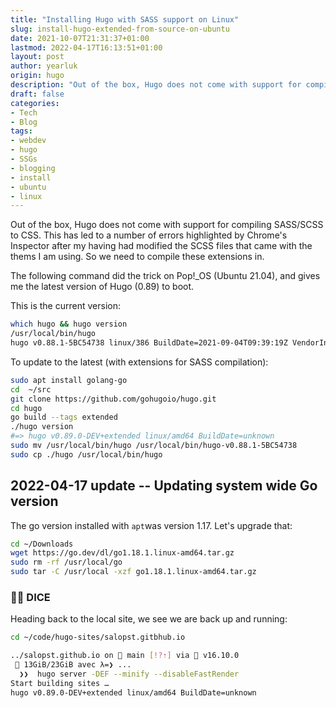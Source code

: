 ```yaml
---
title: "Installing Hugo with SASS support on Linux"
slug: install-hugo-extended-from-source-on-ubuntu
date: 2021-10-07T21:31:37+01:00
lastmod: 2022-04-17T16:13:51+01:00
layout: post
author: yearluk
origin: hugo
description: "Out of the box, Hugo does not come with support for compiling SASS/SCSS to CSS."
draft: false
categories:
- Tech
- Blog
tags:
- webdev
- hugo
- SSGs
- blogging
- install
- ubuntu
- linux
---
```


Out of the box, Hugo does not come with support for compiling SASS/SCSS to CSS. This has led to a number of errors highlighted by Chrome's Inspector after my having had modified the SCSS files that came with the thems I am using. So we need to compile these extensions in.

The following command did the trick on Pop!_OS (Ubuntu 21.04), and gives me the latest version of Hugo (0.89) to boot.

This is the current version:

```bash
which hugo && hugo version
/usr/local/bin/hugo
hugo v0.88.1-5BC54738 linux/386 BuildDate=2021-09-04T09:39:19Z VendorInfo=gohugoio
```

To update to the latest (with extensions for SASS compilation):

```bash
sudo apt install golang-go
cd  ~/src
git clone https://github.com/gohugoio/hugo.git
cd hugo
go build --tags extended
./hugo version
#=> hugo v0.89.0-DEV+extended linux/amd64 BuildDate=unknown
sudo mv /usr/local/bin/hugo /usr/local/bin/hugo-v0.88.1-5BC54738
sudo cp ./hugo /usr/local/bin/hugo
```

## 2022-04-17 update -- Updating system wide Go version

The go version installed with `apt`was version 1.17. Let's upgrade that:

```bash
cd ~/Downloads
wget https://go.dev/dl/go1.18.1.linux-amd64.tar.gz
sudo rm -rf /usr/local/go 
sudo tar -C /usr/local -xzf go1.18.1.linux-amd64.tar.gz
```

### 🎲🎲 DICE

Heading back to the local site, we see we are back up and running:

```bash
cd ~/code/hugo-sites/salopst.gitbhub.io

../salopst.github.io on  main [!?⇡] via  v16.10.0
 🧠 13GiB/23GiB avec λ=❯ ...
  ❯❯  hugo server -DEF --minify --disableFastRender
Start building sites …
hugo v0.89.0-DEV+extended linux/amd64 BuildDate=unknown
```
